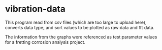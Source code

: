 # vibration-data

This program read from csv files (which are too large to upload here), converts data type, and sort values to be plotted as raw data and fft data.

The information from the graphs were referenced as test parameter values for a fretting corrosion analysis project.
